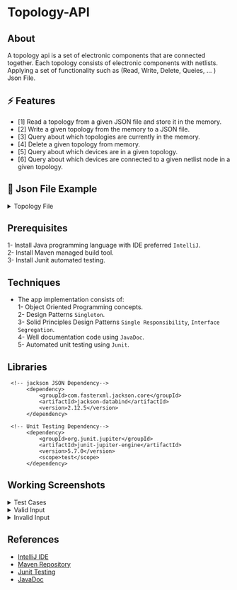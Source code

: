 
# Topology-API


## About
A topology api is a set of electronic components that are connected together. Each topology consists of electronic components with netlists.
Applying a set of functionality such as (Read, Write, Delete, Queies, ... ) Json File.

## ⚡ Features

- [1] Read a topology from a given JSON file and store it in the memory.
- [2] Write a given topology from the memory to a JSON file.
- [3] Query about which topologies are currently in the memory.
- [4] Delete a given topology from memory.
- [5] Query about which devices are in a given topology.
- [6] Query about which devices are connected to a given netlist node in a given topology.

## 🔸 Json File Example

<details>
  
 <summary>Topology File</summary>
  
  ```
  {
  "id": "top1",
  "components": [
    {
      "type": "resistor",
      "id": "res1",
      "resistance": {
        "default": 100,
        "min": 10,
        "max": 1000
      },
      "netlist": {
        "t1": "vdd",
        "t2": "n1"
      }
    },
    {
      "type": "nmos",
      "id": "m1",
      "m(l)": {
        "default": 1.5,
        "min": 1,
        "max": 2
      },
      "netlist": {
        "drain": "n1",
        "gate": "vin",
        "source": "vss"
      }
    }
  ]
} 
  ```  
</details>

## Prerequisites

1- Install Java programming language with IDE preferred `IntelliJ`.<br/>
2- Install Maven managed build tool.<br/>
3- Install Junit automated testing.<br/>

## Techniques
- The app implementation consists of:<br>
  1- Object Oriented Programming concepts.<br>
  2- Design Patterns `Singleton`.<br>
  3- Solid Principles Design Patterns `Single Responsibility`, `Interface Segregation`.<br>
  4- Well documentation code using `JavaDoc`.<br> 
  5- Automated unit testing using `Junit`.

## Libraries

```
 <!-- jackson JSON Dependency-->
      <dependency>
          <groupId>com.fasterxml.jackson.core</groupId>
          <artifactId>jackson-databind</artifactId>
          <version>2.12.5</version>
      </dependency>

 <!-- Unit Testing Dependency-->
      <dependency>
          <groupId>org.junit.jupiter</groupId>
          <artifactId>junit-jupiter-engine</artifactId>
          <version>5.7.0</version>
          <scope>test</scope>
      </dependency>

```











## Working Screenshots
 
<details>
  <summary>Test Cases</summary>
<p>
  
- **API Tests**<BR>
![1- API Test](https://user-images.githubusercontent.com/52586356/168179176-9b60050d-6836-48fa-a9d6-2c0138ab845d.png)

- **Classes Tests**<BR>
![class test](https://user-images.githubusercontent.com/52586356/168179264-1b90c3be-a064-4ea4-8fc1-02d3d27fe666.png)

  
</p>
</details>


<details>
  <summary>Valid Input</summary>
<p>

- **User box input choices**<BR>
![1- input choice](https://user-images.githubusercontent.com/52586356/168177904-1710c8f5-b766-4f28-ac67-05e2d343f3d7.png)

- **Read Topology from Json file**<BR>
![2- read topology](https://user-images.githubusercontent.com/52586356/168178237-61d76bcd-19e3-4bb4-95a9-ea4db04a55f8.png)
  
- **Write Topology to a Json file**<BR>
![3- write topology](https://user-images.githubusercontent.com/52586356/168178476-6d465d46-f2d1-43f2-80c0-2611885914f8.png)
 
- **Query all Topologies**<BR>
![4- query topologies](https://user-images.githubusercontent.com/52586356/168178601-00ef34c1-41d5-4544-86fb-cca8612bd548.png)

- **Delete Topology from memory**<BR>
![5- Delete a topology](https://user-images.githubusercontent.com/52586356/168178745-b7c7c46b-08c5-41f3-8c0b-e93057dbe396.png)

- **Query all Decvices from a topology**<BR>
![6- query devices](https://user-images.githubusercontent.com/52586356/168178870-48c2a209-473c-4744-b0b7-12dc74b0af2e.png)

- **Query all Decvices with netlist id from a topology**<BR>
![7- query devices with netlist](https://user-images.githubusercontent.com/52586356/168178955-98c2b31e-3c68-47b9-9ebf-6daf9b88cf94.png)

</p>
</details>

 
<details>
  <summary>Invalid Input</summary>
<p>

- **Invalid choice**<BR>
![1- invalid](https://user-images.githubusercontent.com/52586356/168179526-3df04cb2-5a92-4d9d-8f68-0fd94083b875.png)
  
- **Apply operation when memory is Empty**<BR>
![2- invalid](https://user-images.githubusercontent.com/52586356/168179688-d7a422cb-cbed-4609-9a76-4992769c385c.png)
![3- invalid](https://user-images.githubusercontent.com/52586356/168179746-b11a388c-9c22-4317-a3f8-e70a6e34242a.png)

- **Wrong Json file name**<BR>
 ![4- invalid](https://user-images.githubusercontent.com/52586356/168179924-bdcacd17-ad96-41f6-a533-49662fc73564.png)

- **Wrong topology ID**<BR>
![5- invalid](https://user-images.githubusercontent.com/52586356/168180044-daa6bd8b-df99-48a5-bdae-9fc0c843efc2.png)
![6- invalid](https://user-images.githubusercontent.com/52586356/168180194-2200c8e0-7032-4aa6-bbb9-f12cb64e2fac.png)
![7- invalid](https://user-images.githubusercontent.com/52586356/168180303-6c470b76-bf50-4275-84c2-90bfd4aae8ba.png)
![8- invalid](https://user-images.githubusercontent.com/52586356/168180360-b669ab54-a317-42bf-92cd-d4662a25c1a9.png)

</p>
</details>



## References
- [IntelliJ IDE](https://www.jetbrains.com/idea/) <br>
- [Maven Repository](https://mvnrepository.com/) <br>
- [Junit Testing](https://junit.org/junit5/docs/current/user-guide/) <br>
- [JavaDoc](https://www.oracle.com/technical-resources/articles/java/javadoc-tool.html) <br>

  
